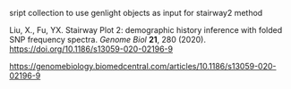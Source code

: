 sript collection to use genlight objects as input for stairway2 method

Liu, X., Fu, YX. Stairway Plot 2: demographic history inference with folded SNP frequency spectra. *Genome Biol* **21**, 280 (2020). <https://doi.org/10.1186/s13059-020-02196-9>

<https://genomebiology.biomedcentral.com/articles/10.1186/s13059-020-02196-9>
